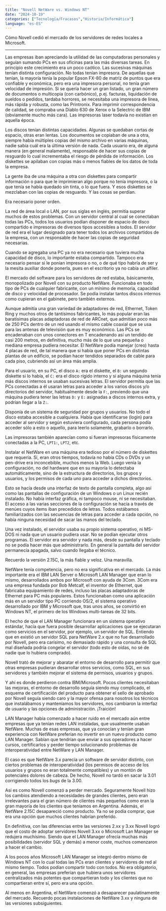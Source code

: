 ```yaml
---
title: "Novell NetWare vs. Windows NT"
date: "2024-10-19"
categories: ["Tecnología/Fracasos","Historia/Informática"]
language: "es-ES"
---
```

Cómo Novell cedió el mercado de los servidores de redes locales a Microsoft.

---

Las empresas iban apreciando la utilidad de las computadoras personales y seguían sumando PCs en sus oficinas para las más diversas tareas.  En principio este crecimiento era un poco caótico. Las sucesivas máquinas tenían distinta configuración. No todas tenían impresora. De aquellas que tenían, la mayoría tenía la popular Epson FX-80 de matriz de puntos que era confiable y económica, pero era una impresora personal, no tenía gran velocidad de impresión.  Si se quería hacer un gran listado, un gran número de documentos o multicopia (con carbónico), p.ej. facturas, liquidación de sueldos o pedidos, tardaba horrores, se necesitaba una impresora de línea, más rápida y robusta, como las Printronix.  Para imprimir correspondencia de calidad, se compraba una Diablo 630 de Xerox o la Selectric de IBM (obviamente mucho más cara). Las impresoras laser todavía no existían en aquella época.

Los discos tenían distintas capacidades.  Algunas se quedaban cortas de espacio, otras eran lentas.  Los documentos se copiaban de una a otra, siempre había múltiples copias del mismo archivo en varias máquinas, nadie sabía cuál era la última versión de nada. Cada usuario era, de alguna manera (en general malamente), responsable de hacer sus copias de resguardo lo cual incrementaba el riesgo de pérdida de información.  Los diskettes se apilaban con copias más o menos fiables de los datos de toda la empresa. 

La gente iba de una máquina a otra con diskettes para compartir información o para que le imprimieran algo porque no tenía impresora, o la que tenía se había quedado sin tinta, o lo que fuera.  Y esos diskettes se mezclaban con las copias de resguardo.  Y las cosas se perdían.

Era necesario poner orden.

La red de área local o LAN, por sus siglas en inglés, permitía superar muchos de estos problemas.  Con un servidor central al cual se conectaban todas las PCs, todos los usuarios podían disponer de espacio de disco compartido e impresoras de diversos tipos accesibles a todos.  El servidor de red era el lugar designado para tener todos los archivos compartidos de la empresa, con un responsable de hacer las copias de seguridad necesarias.

Cuando se agregaba una PC ya no era necesario que tuviera mucha capacidad de disco, lo importante estaba compartido. Tampoco era necesario pensar si le ponían impresora o no, o de qué tipo habría de ser y la mesita auxiliar donde ponerla, pues en el escritorio ya no cabía un alfiler. 

El mercado del software para los servidores de red estaba, básicamente, monopolizado por Novell con su producto NetWare. Funcionaba en todo tipo de PCs de cualquier fabricante, con un mínimo de memoria, capacidad de disco y velocidad de procesador.  Se podía instalar tantos discos internos como cupieran en el gabinete, pero también externos.  

Aunque admitía una gran variedad de adaptadores de red, Ethernet, Token Ring y muchos otros de tantísimos fabricantes, lo más popular eran las baratísimas placas adaptadoras de red de ARCnet, que admitían poco más de 250 PCs dentro de un red usando el mismo cable coaxial que se usa para las antenas de televisión que es muy económico.  Las PCs se encadenaban con unos conectores en T encadenando así un tendido de casi 200 metros, en definitiva, mucho más de lo que una pequeña o mediana empresa pudiera necesitar.  El NetWare podía manejar (creo) hasta 4 placas de red, de tal manera que si había que poner PCs en distintas plantas de un edificio, se podían hacer tendidos separados de cable para cada piso, cubriendo así un área más amplia.

Para el usuario, en su PC, el disco `A:` era el diskette, el `B:` un segundo diskette si lo había, el `C:` era el disco rígido interno y si alguna máquina tenía más discos internos se usaban sucesivas letras.  El servidor permitía que las PCs conectadas a él usaran letras para acceder a los varios discos y/o directorios del servidor, habitualmente desde la `F:`, previendo que una máquina pudiera tener las letras `D:` y `E:` asignadas a discos internos extra, y podrían llegar a la `Z:`.

Disponía de un sistema de seguridad por grupos y usuarios.  No todo el disco estaba accesible a cualquiera. Había que identificarse (login) para acceder al servidor y según estuviera configurado, cada persona podía acceder sólo a esto o aquello, para leerlo solamente, grabarlo o borrarlo.

Las impresoras también aparecían como si fueran impresoras físicamente conectadas a la PC, `LPT1:`, `LPT2`, etc.

Instalar el NetWare en una máquina era tedioso por el número de diskettes que requería.  Sí, eran otros tiempos, todavía no había CDs o DVDs y un pen-drive era inconcebible, muchos menos la Web.  Luego venía la configuración, no del hardware que en su mayoría lo detectaba automáticamente, sino de la estructura de directorios, los grupos y usuarios, y los permisos de cada uno para acceder a dichos directorios.

Esto se hacía desde una interfaz de texto de pantalla completa, algo así como las pantallas de configuración de un Windows o un Linux recién instalado. No había interfaz gráfica, ni tampoco mouse, ni se necesitaban.  El acceso a las varias secciones de la configuración se hacía a través de menúes cuyos items iban precedidos de letras.  Todos estábamos familiarizados con las secuencias de letras para acceder a cada opción, no había ninguna necesidad de sacar las manos del teclado.

Una vez instalado, el servidor usaba su propio sistema operativo, ni MS-DOS ni nada que un usuario pudiera usar.  No se podían ejecutar otros programas.  El servidor era servidor y nada más, desde su pantalla y teclado no se podía hacer más que administrarlo.  En general la pantalla del servidor permanecía apagada, salvo cuando llegaba el técnico. 

Recuerdo la versión 2.15C, la más fiable y veloz.  Una maravilla. 

NetWare tenía competencia, pero no era significativa en el mercado.  La más importante era el IBM LAN Server o Microsoft LAN Manager que eran lo mismo, desarrollados ambos por Microsoft con ayuda de 3Com. 3Com era una empresa fundada por Bob Metcalf, el inventor de Ethernet, que fabricaba equipamiento de redes, incluso las placas adaptadoras de Ethernet para PC más populares.  Estos funcionaban como una aplicación más en un servidor tipo PC corriendo OS/2, el sistema operativo desarrollado por IBM y Microsoft que, tras unos años, se convirtió en Windows NT, el primero de los Windows multi-tareas  de 32 bits.

El hecho de que el LAN Manager funcionara en un sistema operativo estándar, hacía que fuera posible desarrollar aplicaciones que se ejecutaran como servicios en el servidor, por ejemplo, un servidor de SQL.   Entiendo que en existió un servidor SQL para NetWare 2.x que no fue desarrollado por Novell, pero era carísimo, no demasiado rápido y una consulta de SQL mal diseñada podría congelar el servidor (todo esto de oídas, no sé de nadie que lo hubiera comprado).

Novell trató de mejorar y abaratar el entorno de desarrollo para permitir que otras empresas pudieran desarrollar otros servicios, como SQL, en sus servidores y también mejorar el sistema de permisos, usuarios y grupos.

Y ahí es donde perdieron contra IBM/Microsoft.  Pocos clientes necesitaban las mejoras, el entorno de desarrollo seguía siendo muy complicado, el esquema de certificación del producto para obtener el sello de aprobado por Novell seguía siendo caro y la mayor ofensa para nosotros los técnicos que instalábamos y manteníamos los servidores, nos cambiaron la interfaz de usuario y las opciones de administración.  ¡Traición!

LAN Manager había comenzado a hacer ruido en el mercado aún entre empresas que ya tenían redes LAN instaladas, que usualmente usaban NetWare.  Muchas de esas empresas, que ya conocían y tenían gran experiencia con NetWare preferían no invertir en un nuevo producto como LAN Manager.  Sabían que tendrían que enviar a sus operadores a hacer cursos, certificarlos y perder tiempo solucionando problemas de interoperatividad entre NetWare y LAN Manager.

El caso es que NetWare 3.x parecía un software de servidor distinto, con ciertos problemas de interoperatividad (los permisos de acceso de los usuarios y grupos no eran totalmente compatibles) y un montón de potenciales dolores de cabeza. De hecho, Novell no tardó en sacar la 3.01 corrigiendo todos los *bugs* de la 3.00.

Así es como Novell comenzó a perder mercado. Seguramente Novell hizo los cambios atendiendo a necesidades de grandes clientes, pero eran irrelevantes para el gran número de clientes más pequeños como eran la gran mayoría de los clientes que teníamos en Argentina. Además, el NetWare 2.15C desapareció como producto. Ya no se podía comprar, que era una opción que muchos clientes habrían preferido.

En definitiva, con las diferencias entre las versiones 2.xx y 3.xx Novell logró que el costo de adoptar servidores Novell 3.xx o Microsoft Lan Manager se redujera muchísimo.  Siendo que el LAN Manager ofrecía muchas más posibilidades (servidor SQL y demás) a menor coste, muchos comenzaron a hacer el cambio.

A los pocos años Microsoft LAN Manager se integró dentro mismo de Windows NT con lo cual todas las PCs eran clientes y servidores de red al mismo tiempo.  Todos podían compartir todo con todos.  No era obligatorio, en general, las empresas preferían que hubiera unos servidores centralizados más potentes que compartieran todo y los clientes que no compartieran entre sí, pero era una opción.

Al menos en Argentina, el NetWare comenzó a desaparecer paulatinamente del mercado.  Recuerdo pocas instalaciones de NetWare 3.xx y ninguna de las versiones subsiguientes.
